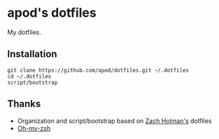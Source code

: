 # apod's dotfiles

My dotfiles.

## Installation

```shell
git clone https://github.com/apod/dotfiles.git ~/.dotfiles
cd ~/.dotfiles
script/bootstrap
```
## Thanks

- Organization and script/bootstrap based on [Zach Holman's](http://github.com/holman) dotfiles
- [Oh-my-zsh](https://github.com/robbyrussell/oh-my-zsh)
